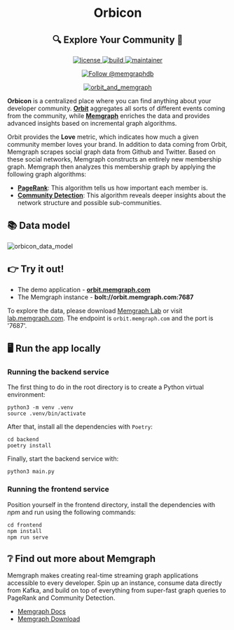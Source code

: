 <h1 align="center">
  Orbicon
</h1>
<h2 align="center">
  🔍 Explore Your Community 🧑
</h2>

<p align="center">
  <a href="https://github.com/memgraph/orbicon/LICENSE">
    <img src="https://img.shields.io/github/license/memgraph/orbicon" alt="license" title="license"/>
  </a>
  <a href="https://github.com/memgraph/orbicon">
    <img src="https://img.shields.io/badge/PRs-welcome-brightgreen.svg" alt="build" title="build"/>
  </a>
  <a href="https://github.com/memgraph/orbicon/stargazers">
    <img src="https://img.shields.io/badge/maintainer-Josipmrden-yellow" alt="maintainer" title="maintainer"/>
  </a>
</p>

<p align="center">
    <a href="https://twitter.com/intent/follow?screen_name=memgraphdb"><img
    src="https://img.shields.io/twitter/follow/memgraphdb.svg?label=Follow%20@memgraphdb"
    alt="Follow @memgraphdb" /></a>
</p>

<p align="center">
  <a href="https://github.com/memgraph/orbicon">
    <img src="https://user-images.githubusercontent.com/4950251/131040062-d2df128e-423b-490d-b357-0c95004587c7.png" alt="orbit_and_memgraph" title="orbit_and_memgraph"/>
  </a>
</p>

**Orbicon** is a centralized place where you can find anything about your developer community. **[Orbit](https://orbit.love)** aggregates all sorts of different events coming from the community, while **[Memgraph](https://memgraph.com)** enriches the data and provides advanced insights based on incremental graph algorithms.

Orbit provides the **Love** metric, which indicates how much a given community member loves your brand. In addition to data coming from Orbit, Memgraph scrapes social graph data from Github and Twitter. Based on these social networks, Memgraph constructs an entirely new membership graph. Memgraph then analyzes this membership graph by applying the following graph algorithms:

* **[PageRank](https://memgraph.com/blog/influencers-among-computer-scientists)**: This algorithm tells us how important each member is.
* **[Community Detection](https://memgraph.com/blog/community_detection-algorithms_with_python_networkx)**: This algorithm reveals deeper insights about the network structure and possible sub-communities.

## 📚 Data model

![orbicon_data_model](https://user-images.githubusercontent.com/4950251/132960622-c5ebe0b6-1cd5-46d7-9791-67e252aa67d8.png)

## 👉 Try it out!

* The demo application - **[orbit.memgraph.com](http://orbit.memgraph.com/)**
* The Memgraph instance - **bolt://orbit.memgraph.com:7687**

To explore the data, please download [Memgraph Lab](https://memgraph.com/product/lab) or visit [lab.memgraph.com](https://lab.memgraph.com/login). The endpoint is `orbit.memgraph.com` and the port is '7687'.

## 🖥️ Run the app locally

### Running the backend service

The first thing to do in the root directory is to create a Python virtual environment:
```
python3 -m venv .venv
source .venv/bin/activate
```

After that, install all the dependencies with `Poetry`:
```
cd backend
poetry install
```

Finally, start the backend service with:
```
python3 main.py
```

### Running the frontend service

Position yourself in the frontend directory, install the dependencies with *npm* and run using the following commands:
```
cd frontend
npm install
npm run serve
```

## ❔ Find out more about Memgraph

Memgraph makes creating real-time streaming graph applications accessible to every developer. Spin up an instance, consume data directly from Kafka, and build on top of everything from super-fast graph queries to PageRank and Community Detection.
* [Memgraph Docs](https://docs.memgraph.com)
* [Memgraph Download](https://memgraph.com/download)
